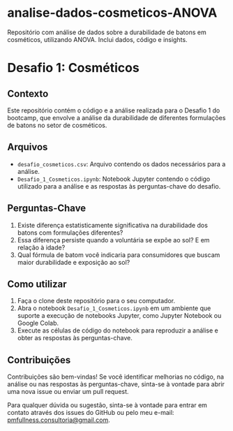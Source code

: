 # analise-dados-cosmeticos-ANOVA
Repositório com análise de dados sobre a durabilidade de batons em cosméticos, utilizando ANOVA. Inclui dados, código e insights.

# Desafio 1: Cosméticos

## Contexto
Este repositório contém o código e a análise realizada para o Desafio 1 do bootcamp, que envolve a análise da durabilidade de diferentes formulações de batons no setor de cosméticos.

## Arquivos
- `desafio_cosmeticos.csv`: Arquivo contendo os dados necessários para a análise.
- `Desafio_1_Cosmeticos.ipynb`: Notebook Jupyter contendo o código utilizado para a análise e as respostas às perguntas-chave do desafio.

## Perguntas-Chave
1. Existe diferença estatisticamente significativa na durabilidade dos batons com formulações diferentes?
2. Essa diferença persiste quando a voluntária se expõe ao sol? E em relação à idade?
3. Qual fórmula de batom você indicaria para consumidores que buscam maior durabilidade e exposição ao sol?

## Como utilizar
1. Faça o clone deste repositório para o seu computador.
2. Abra o notebook `Desafio_1_Cosmeticos.ipynb` em um ambiente que suporte a execução de notebooks Jupyter, como Jupyter Notebook ou Google Colab.
3. Execute as células de código do notebook para reproduzir a análise e obter as respostas às perguntas-chave.

## Contribuições
Contribuições são bem-vindas! Se você identificar melhorias no código, na análise ou nas respostas às perguntas-chave, sinta-se à vontade para abrir uma nova issue ou enviar um pull request.

Para qualquer dúvida ou sugestão, sinta-se à vontade para entrar em contato através dos issues do GitHub ou pelo meu e-mail: [pmfullness.consultoria@gmail.com](mailto:pmfullness.consultoria@gmail.com?subject=analise-dados-cosmeticos-ANOVA%20Dúvida/Sugestão).




